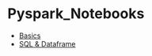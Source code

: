 # Pyspark_Notebooks
- [Basics](https://github.com/rutvij26/Pyspark_Notebooks/blob/main/Basic/basic.ipynb)
- [SQL & Dataframe](https://github.com/rutvij26/Pyspark_Notebooks/blob/main/SQL_Dataframe/SQL_Dataframe.ipynb)